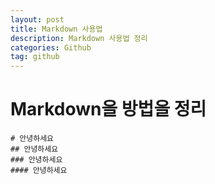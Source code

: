 ```yaml
---
layout: post
title: Markdown 사용법
description: Markdown 사용법 정리
categories: Github
tag: github
---
```


# Markdown을 방법을 정리

```
# 안녕하세요
## 안녕하세요
### 안녕하세요
#### 안녕하세요
```
